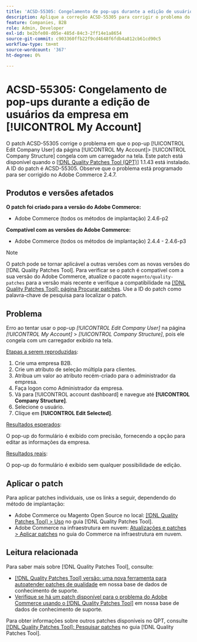 ```yaml
---
title: 'ACSD-55305: Congelamento de pop-ups durante a edição de usuários da empresa em [!UICONTROL My Account]'
description: Aplique a correção ACSD-55305 para corrigir o problema do Adobe Commerce em que o pop-up [!UICONTROL Edit Company User] no &gt; [!UICONTROL My Account] da página congela com um carregador na tela.[!UICONTROL Company Structure]
feature: Companies, B2B
role: Admin, Developer
exl-id: be2bfe08-d05e-485d-84c3-2ff14e1a8654
source-git-commit: c903360ffb22f9cd4648f6fdb4a812cb61cd90c5
workflow-type: tm+mt
source-wordcount: '367'
ht-degree: 0%

---
```


# ACSD-55305: Congelamento de pop-ups durante a edição de usuários da empresa em [!UICONTROL My Account]

O patch ACSD-55305 corrige o problema em que o pop-up [!UICONTROL Edit Company User] da página [!UICONTROL My Account]> [!UICONTROL Company Structure] congela com um carregador na tela. Este patch está disponível quando o [[!DNL Quality Patches Tool (QPT)]](/help/announcements/adobe-commerce-announcements/magento-quality-patches-released-new-tool-to-self-serve-quality-patches.md) 1.1.43 está instalado. A ID do patch é ACSD-55305. Observe que o problema está programado para ser corrigido no Adobe Commerce 2.4.7.

## Produtos e versões afetados

**O patch foi criado para a versão do Adobe Commerce:**

* Adobe Commerce (todos os métodos de implantação) 2.4.6-p2

**Compatível com as versões do Adobe Commerce:**

* Adobe Commerce (todos os métodos de implantação) 2.4.4 - 2.4.6-p3

>[!NOTE]
>
>O patch pode se tornar aplicável a outras versões com as novas versões do [!DNL Quality Patches Tool]. Para verificar se o patch é compatível com a sua versão do Adobe Commerce, atualize o pacote `magento/quality-patches` para a versão mais recente e verifique a compatibilidade na [[!DNL Quality Patches Tool]: página Procurar patches](https://experienceleague.adobe.com/tools/commerce-quality-patches/index.html?lang=pt-BR). Use a ID do patch como palavra-chave de pesquisa para localizar o patch.

## Problema

Erro ao tentar usar o pop-up *[!UICONTROL Edit Company User]* na página *[!UICONTROL My Account]* > *[!UICONTROL Company Structure]*, pois ele congela com um carregador exibido na tela.

<u>Etapas a serem reproduzidas</u>:

1. Crie uma empresa B2B.
1. Crie um atributo de seleção múltipla para clientes.
1. Atribua um valor ao atributo recém-criado para o administrador da empresa.
1. Faça logon como Administrador da empresa.
1. Vá para [!UICONTROL account dashboard] e navegue até **[!UICONTROL Company Structure]**.
1. Selecione o usuário.
1. Clique em **[!UICONTROL Edit Selected]**.

<u>Resultados esperados</u>:

O pop-up do formulário é exibido com precisão, fornecendo a opção para editar as informações da empresa.

<u>Resultados reais</u>:

O pop-up do formulário é exibido sem qualquer possibilidade de edição.

## Aplicar o patch

Para aplicar patches individuais, use os links a seguir, dependendo do método de implantação:

* Adobe Commerce ou Magento Open Source no local: [[!DNL Quality Patches Tool] > Uso](https://experienceleague.adobe.com/docs/commerce-operations/tools/quality-patches-tool/usage.html?lang=pt-BR) no guia [!DNL Quality Patches Tool].
* Adobe Commerce na infraestrutura em nuvem: [Atualizações e patches > Aplicar patches](https://experienceleague.adobe.com/docs/commerce-cloud-service/user-guide/develop/upgrade/apply-patches.html?lang=pt-BR) no guia do Commerce na infraestrutura em nuvem.

## Leitura relacionada

Para saber mais sobre [!DNL Quality Patches Tool], consulte:

* [[!DNL Quality Patches Tool] versão: uma nova ferramenta para autoatender patches de qualidade](/help/announcements/adobe-commerce-announcements/magento-quality-patches-released-new-tool-to-self-serve-quality-patches.md) em nossa base de dados de conhecimento de suporte.
* [Verifique se há um patch disponível para o problema do Adobe Commerce usando o [!DNL Quality Patches Tool]](/help/support-tools/patches-available-in-qpt-tool/check-patch-for-magento-issue-with-magento-quality-patches.md) em nossa base de dados de conhecimento de suporte.

Para obter informações sobre outros patches disponíveis no QPT, consulte [[!DNL Quality Patches Tool]: Pesquisar patches](https://experienceleague.adobe.com/tools/commerce-quality-patches/index.html?lang=pt-BR) no guia [!DNL Quality Patches Tool].
